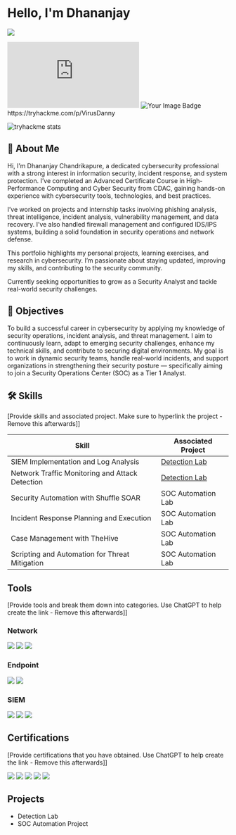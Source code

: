 # Hello, I'm Dhananjay
<a href="www.linkedin.com/in/dhananjay-chandrikapure-mo8928891282"><img src="https://img.shields.io/badge/-LinkedIn-0072b1?&style=for-the-badge&logo=linkedin&logoColor=white" /></a>
<iframe src="https://tryhackme.com/api/v2/badges/public-profile?userPublicId=1290762" style='border:none;'></iframe>
<img src="https://tryhackme-badges.s3.amazonaws.com/VirusDanny.png" alt="Your Image Badge" /> https://tryhackme.com/p/VirusDanny

![tryhackme stats](https://raw.githubusercontent.com/<SET_USERNAME_HERE>/<SET_USERNAME_HERE>/master/assets/thm_propic.png)


## 👋 About Me

Hi, I’m Dhananjay Chandrikapure, a dedicated cybersecurity professional with a strong interest in information security, incident response, and system protection. I’ve completed an Advanced Certificate Course in High-Performance Computing and Cyber Security from CDAC, gaining hands-on experience with cybersecurity tools, technologies, and best practices.

I’ve worked on projects and internship tasks involving phishing analysis, threat intelligence, incident analysis, vulnerability management, and data recovery. I’ve also handled firewall management and configured IDS/IPS systems, building a solid foundation in security operations and network defense.

This portfolio highlights my personal projects, learning exercises, and research in cybersecurity. I’m passionate about staying updated, improving my skills, and contributing to the security community.

Currently seeking opportunities to grow as a Security Analyst and tackle real-world security challenges.




## 🎯 Objectives
To build a successful career in cybersecurity by applying my knowledge of security operations, incident analysis, and threat management. I aim to continuously learn, adapt to emerging security challenges, enhance my technical skills, and contribute to securing digital environments. My goal is to work in dynamic security teams, handle real-world incidents, and support organizations in strengthening their security posture — specifically aiming to join a Security Operations Center (SOC) as a Tier 1 Analyst.

## 🛠️ Skills
[Provide skills and associated project. Make sure to hyperlink the project - Remove this afterwards]]

| Skill                                         | Associated Project         |
|-----------------------------------------------|----------------------------|
| SIEM Implementation and Log Analysis          | <a href="https://google.com">Detection Lab</a>|
| Network Traffic Monitoring and Attack Detection | <a href="https://google.com">Detection Lab</a>|
| Security Automation with Shuffle SOAR         | SOC Automation Lab|
| Incident Response Planning and Execution      | SOC Automation Lab|
| Case Management with TheHive                  | SOC Automation Lab|
| Scripting and Automation for Threat Mitigation | SOC Automation Lab|

## Tools
[Provide tools and break them down into categories. Use ChatGPT to help create the link - Remove this afterwards]]

### Network
<div>
    <img src="https://img.shields.io/badge/-Wireshark-1679A7?&style=for-the-badge&logo=Wireshark&logoColor=white" />
    <img src="https://img.shields.io/badge/-Suricata-EF3B2D?&style=for-the-badge&logo=Suricata&logoColor=white" />
    <img src="https://img.shields.io/badge/-Zeek-777BB4?&style=for-the-badge&logo=Zeek&logoColor=white" />
</div>

### Endpoint
<div>
    <img src="https://img.shields.io/badge/-Microsoft_Defender_for_Endpoint-00A4EF?&style=for-the-badge&logo=Microsoft&logoColor=white" />
    <img src="https://img.shields.io/badge/-Velociraptor-4B275F?&style=for-the-badge&logo=Velociraptor&logoColor=white" />
</div>

### SIEM
<div>
    <img src="https://img.shields.io/badge/-Microsoft_Sentinel-0078D4?&style=for-the-badge&logo=Microsoft&logoColor=white" />
    <img src="https://img.shields.io/badge/-Splunk-000000?&style=for-the-badge&logo=Splunk&logoColor=white" />
    <img src="https://img.shields.io/badge/-Elastic-005571?&style=for-the-badge&logo=Elastic&logoColor=white" />
</div>

## Certifications
[Provide certifications that you have obtained. Use ChatGPT to help create the link - Remove this afterwards]]
<div>
<img src="https://img.shields.io/badge/-Security%2B-FF0000?&style=for-the-badge&logo=CompTIA&logoColor=white" />
<img src="https://img.shields.io/badge/-Network%2B-007ACC?&style=for-the-badge&logo=CompTIA&logoColor=white" />
<img src="https://img.shields.io/badge/-A%2B-4D4D4D?&style=for-the-badge&logo=CompTIA&logoColor=white" />
<img src="https://img.shields.io/badge/-CDSA-006400?&style=for-the-badge&logoColor=white" />
<img src="https://img.shields.io/badge/-CCD-000080?&style=for-the-badge&logoColor=white" />
</div>

## Projects
- Detection Lab
- SOC Automation Project
